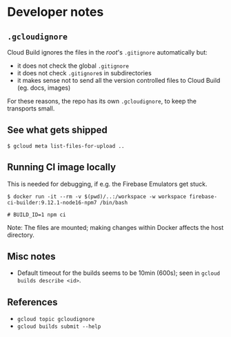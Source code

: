 # Developer notes

## `.gcloudignore`

Cloud Build ignores the files in the *root*'s `.gitignore` automatically but:

- it does not check the global `.gitignore`
- it does not check `.gitignore`s in subdirectories
- it makes sense not to send all the version controlled files to Cloud Build (eg. docs, images)

For these reasons, the repo has its own `.gcloudignore`, to keep the transports small.

## See what gets shipped

```
$ gcloud meta list-files-for-upload ..
```

## Running CI image locally

This is needed for debugging, if e.g. the Firebase Emulators get stuck.

```
$ docker run -it --rm -v $(pwd)/..:/workspace -w workspace firebase-ci-builder:9.12.1-node16-npm7 /bin/bash

# BUILD_ID=1 npm ci
```

Note: The files are mounted; making changes within Docker affects the host directory.


## Misc notes

- Default timeout for the builds seems to be 10min (600s); seen in `gcloud builds describe <id>`.


## References

- `gcloud topic gcloudignore`
- `gcloud builds submit --help`

